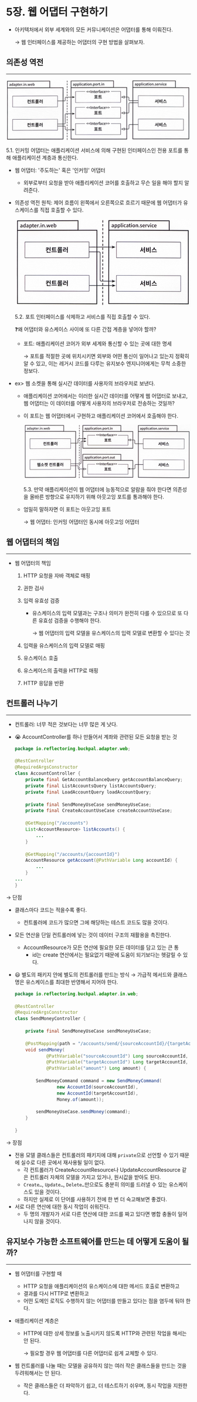 # 5장. 웹 어댑터 구현하기

- 아키텍처에서 외부 세계와의 모든 커뮤니케이션은 어댑터를 통해 이뤄진다.
    
    → 웹 인터페이스를 제공하는 어댑터의 구현 방법을 살펴보자.
    

## 의존성 역전

---

![5.1. 인커밍 어댑터는 애플리케이션 서비스에 의해 구현된 인터페이스인 전용 포트를 통해 애플리케이션 계층과 통신한다.](./image/5/image.png)

5.1. 인커밍 어댑터는 애플리케이션 서비스에 의해 구현된 인터페이스인 전용 포트를 통해 애플리케이션 계층과 통신한다.

- 웹 어댑터: '주도하는' 혹은 '인커밍' 어댑터
    - 외부로부터 요청을 받아 애플리케이션 코어를 호출하고 무슨 일을 해야 할지 알려준다.

- 의존성 역전 원칙: 제어 흐름이 왼쪽에서 오른쪽으로 흐르기 때문에 웹 어댑터가 유스케이스를 직접 호출할 수 있다.
    
    ![5.2. 포트 인터페이스를 삭제하고 서비스를 직접 호출할 수 있다.](./image/5/image%201.png)
    
    5.2. 포트 인터페이스를 삭제하고 서비스를 직접 호출할 수 있다.
    
    ❓왜 어댑터와 유스케이스 사이에 또 다른 간접 계층을 넣어야 할까?
    
    - 포트: 애플리케이션 코어가 외부 세계와 통신할 수 있는 곳에 대한 명세
        
        → 포트를 적절한 곳에 위치시키면 외부와 어떤 통신이 일어나고 있는지 정확히 알 수 있고, 이는 레거시 코드를 다루는 유지보수 엔지니어에게는 무척 소중한 정보다.
        

- ex> 웹 소켓을 통해 실시간 데이터를 사용자의 브라우저로 보낸다.
    - 애플리케이션 코어에서는 이러한 실시간 데이터를 어떻게 웹 어댑터로 보내고, 웹 어댑터는 이 데이터를 어떻게 사용자의 브라우저로 전송하는 것일까?
    - 이 포트는 웹 어댑터에서 구현하고 애플리케이션 코어에서 호출해야 한다.
        
        ![5.3. 만약 애플리케이션이 웹 어댑터에 능동적으로 알람을 줘야 한다면 의존성을 올바른 방향으로 유지하기 위해 아웃고잉 포트를 통과해야 한다.](./image/5/image%202.png)
        
        5.3. 만약 애플리케이션이 웹 어댑터에 능동적으로 알람을 줘야 한다면 의존성을 올바른 방향으로 유지하기 위해 아웃고잉 포트를 통과해야 한다.
        
    - 엄밀히 말하자면 이 포트는 아웃고잉 포트
        
        → 웹 어댑터: 인커밍 어댑터인 동시에 아웃고잉 어댑터
        

## 웹 어댑터의 책임

---

- 웹 어댑터의 책임
    1. HTTP 요청을 자바 객체로 매핑
    2. 권한 검사
    3. 입력 유효성 검증
        - 유스케이스의 입력 모델과는 구조나 의미가 완전히 다를 수 있으므로 또 다른 유효성 검증을 수행해야 한다.
            
            → 웹 어댑터의 입력 모델을 유스케이스의 입력 모델로 변환할 수 있다는 것
            
    4. 입력을 유스케이스의 입력 모델로 매핑
    5. 유스케이스 호출
    6. 유스케이스의 출력을 HTTP로 매핑
    7. HTTP 응답을 반환

## 컨트롤러 나누기

---

- 컨트롤러: 너무 적은 것보다는 너무 많은 게 낫다.
- 😭 AccountController를 하나 만들어서 계좌와 관련된 모든 요청을 받는 것
    
    ```java
    package io.reflectoring.buckpal.adapter.web;
    
    @RestController
    @RequiredArgsConstructor
    class AccountController {
    	private final GetAccountBalanceQuery getAccountBalanceQuery;
    	private final ListAccountsQuery listAccountsQuery;
    	private final LoadAccountQuery loadAccountQuery;
    
    	private final SendMoneyUseCase sendMoneyUseCase;
    	private final CreateAccountUseCase createAccountUseCase;
    
    	@GetMapping("/accounts")
    	List<AccountResource> listAccounts() {
    		...
    	}
    
    	@GetMapping("/accounts/{accountId}")
    	AccountResource getAccount(@PathVariable Long accountId) {
    		...
    	}
    ...
    }
    ```
    

→ 단점

- 클래스마다 코드는 적을수록 좋다.
    - 컨트롤러에 코드가 많으면 그에 해당하는 테스트 코드도 많을 것이다.
- 모든 연산을 단일 컨트롤러에 넣는 것이 데이터 구조의 재활용을 촉진한다.
    - AccountResource가 모든 연산에 필요한 모든 데이터를 담고 있는 큰 통
        - id는 create 연산에서는 필요없기 때문에 도움이 되기보다는 헷갈릴 수 있다.
- 😃 별도의 패키지 안에 별도의 컨트롤러를 만드는 방식 → 가급적 메서드와 클래스명은 유스케이스를 최대한 반영해서 지어야 한다.
    
    ```java
    package io.reflectoring.buckpal.adapter.in.web;
    
    @RestController
    @RequiredArgsConstructor
    class SendMoneyController {
    
    	private final SendMoneyUseCase sendMoneyUseCase;
    
    	@PostMapping(path = "/accounts/send/{sourceAccountId}/{targetAccountId}/{amount}")
    	void sendMoney(
    			@PathVariable("sourceAccountId") Long sourceAccountId,
    			@PathVariable("targetAccountId") Long targetAccountId,
    			@PathVariable("amount") Long amount) {
    
    		SendMoneyCommand command = new SendMoneyCommand(
    				new AccountId(sourceAccountId),
    				new AccountId(targetAccountId),
    				Money.of(amount));
    
    		sendMoneyUseCase.sendMoney(command);
    	}
    
    }
    ```
    

→ 장점

- 전용 모델 클래스들은 컨트롤러의 패키지에 대해 `private`으로 선언할 수 있기 때문에 실수로 다른 곳에서 재사용될 일이 없다.
    - 각 컨트롤러가 CreateAccountResource나 UpdateAccountResource 같은 컨트롤러 자체의 모델을 가지고 있거나, 원시값을 받아도 된다.
    - `Create…`, `Update…`, `Delete…`만으로도 충분히 의미를 드러낼 수 있는 유스케이스도 있을 것이다.
    - 하지만 실제로 이 단어를 사용하기 전에 한 번 더 숙고해보면 좋겠다.
- 서로 다른 연산에 대한 동시 작업이 쉬워진다.
    - 두 명의 개발자가 서로 다른 연산에 대한 코드를 짜고 있다면 병합 충돌이 일어나지 않을 것이다.

## 유지보수 가능한 소프트웨어를 만드는 데 어떻게 도움이 될까?

---

- 웹 어댑터를 구현할 때
    - HTTP 요청을 애플리케이션의 유스케이스에 대한 메서드 호출로 변환하고
    - 결과를 다시 HTTP로 변환하고
    - 어떤 도메인 로직도 수행하지 않는 어댑터를 만들고 있다는 점을 염두에 둬야 한다.
- 애플리케이션 계층은
    - HTTP에 대한 상세 정보를 노출시키지 않도록 HTTP와 관련된 작업을 해서는 안 된다.
        
        → 필요할 경우 웹 어댑터를 다른 어댑터로 쉽게 교체할 수 있다.
        

- 웹 컨트롤러를 나눌 때는 모델을 공유하지 않는 여러 작은 클래스들을 만드는 것을 두려워해서는 안 된다.
    - 작은 클래스들은 더 파악하기 쉽고, 더 테스트하기 쉬우며, 동시 작업을 지원한다.
